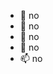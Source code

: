 - 👋 no
- 👀 no
- 🌱 no
- 💞️ no
- 📫 no
<!---
danilkass/danilkass is a ✨ special ✨ repository because its `README.md` (this file) appears on your GitHub profile.
You can click the Preview link to take a look at your changes.
--->
